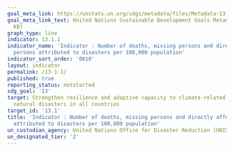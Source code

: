 ```yaml
---
goal_meta_link: https://unstats.un.org/sdgs/metadata/files/Metadata-13-01-01.pdf
goal_meta_link_text: United Nations Sustainable Development Goals Metadata (PDF 224
  KB)
graph_type: line
indicator: 13.1.1
indicator_name: 'Indicator : Number of deaths, missing persons and directly affected
  persons attributed to disasters per 100,000 population'
indicator_sort_order: '0010'
layout: indicator
permalink: /13-1-1/
published: true
reporting_status: notstarted
sdg_goal: '13'
target: Strengthen resilience and adaptive capacity to climate-related hazards and
  natural disasters in all countries
target_id: '13.1'
title: 'Indicator : Number of deaths, missing persons and directly affected persons
  attributed to disasters per 100,000 population'
un_custodian_agency: United Nations Office for Disaster Reduction (UNISDR)
un_designated_tier: '2'
---
```

